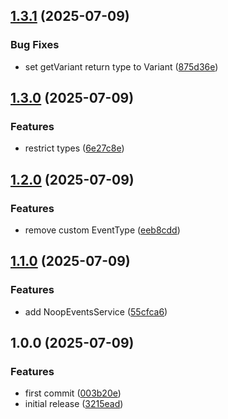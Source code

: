 ## [1.3.1](https://github.com/d0-datanova/browser-sdk/compare/v1.3.0...v1.3.1) (2025-07-09)

### Bug Fixes

* set getVariant return type to Variant ([875d36e](https://github.com/d0-datanova/browser-sdk/commit/875d36edab316ca63b7fd7b366269e015266ef7d))

## [1.3.0](https://github.com/d0-datanova/browser-sdk/compare/v1.2.0...v1.3.0) (2025-07-09)

### Features

* restrict types ([6e27c8e](https://github.com/d0-datanova/browser-sdk/commit/6e27c8ebec82151cfc06c08d2efbe5310fc23a71))

## [1.2.0](https://github.com/d0-datanova/browser-sdk/compare/v1.1.0...v1.2.0) (2025-07-09)

### Features

* remove custom EventType ([eeb8cdd](https://github.com/d0-datanova/browser-sdk/commit/eeb8cddd5c877f612d18537d959aeda3fa46ee6c))

## [1.1.0](https://github.com/d0-datanova/browser-sdk/compare/v1.0.0...v1.1.0) (2025-07-09)

### Features

* add NoopEventsService ([55cfca6](https://github.com/d0-datanova/browser-sdk/commit/55cfca62a9892f780228a5ead3c3029b83a112b5))

## 1.0.0 (2025-07-09)

### Features

* first commit ([003b20e](https://github.com/d0-datanova/browser-sdk/commit/003b20e84fcaf471023c6bf8a9028e5274872475))
* initial release ([3215ead](https://github.com/d0-datanova/browser-sdk/commit/3215ead7f5e89fc8f9603253f78260bc86d5def4))
